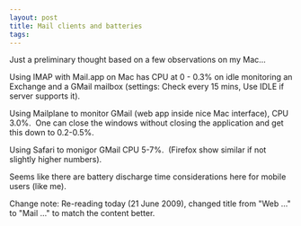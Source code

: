 ```yaml
---
layout: post
title: Mail clients and batteries
tags: 
---
```

Just a preliminary thought based on a few observations on my Mac…

Using IMAP with Mail.app on Mac has CPU at 0 - 0.3% on idle monitoring an
Exchange and a GMail mailbox (settings: Check every 15 mins, Use IDLE if
server supports it).

Using Mailplane to monitor GMail (web app inside nice Mac interface), CPU
3.0%.  One can close the windows without closing the application and get this
down to 0.2-0.5%.

Using Safari to monigor GMail CPU 5-7%.  (Firefox show similar if not slightly
higher numbers).

Seems like there are battery discharge time considerations here for mobile
users (like me).

Change note: Re-reading today (21 June 2009), changed title from "Web …" to
"Mail …" to match the content better.

